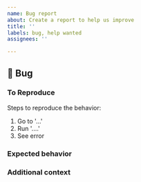```yaml
---
name: Bug report
about: Create a report to help us improve
title: ''
labels: bug, help wanted
assignees: ''

---
```


## 🐛 Bug

<!-- A clear and concise description of what the bug is. -->

### To Reproduce

Steps to reproduce the behavior:

1. Go to '...'
2. Run '....'
3. See error

<!-- If you have a code sample, error messages, stack traces, please provide it here as well -->

### Expected behavior

<!-- A clear and concise description of what you expected to happen. -->

### Additional context

<!-- Add any other context about the problem here. -->
